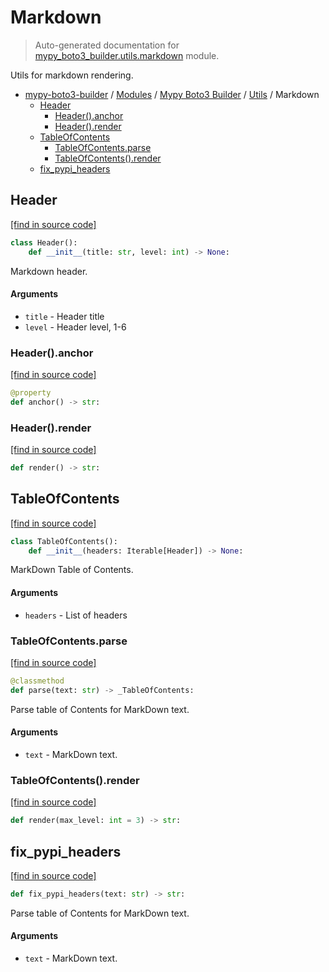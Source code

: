# Markdown

> Auto-generated documentation for [mypy_boto3_builder.utils.markdown](https://github.com/vemel/mypy_boto3_builder/blob/master/mypy_boto3_builder/utils/markdown.py) module.

Utils for markdown rendering.

- [mypy-boto3-builder](../../README.md#mypy_boto3_builder) / [Modules](../../MODULES.md#mypy-boto3-builder-modules) / [Mypy Boto3 Builder](../index.md#mypy-boto3-builder) / [Utils](index.md#utils) / Markdown
    - [Header](#header)
        - [Header().anchor](#headeranchor)
        - [Header().render](#headerrender)
    - [TableOfContents](#tableofcontents)
        - [TableOfContents.parse](#tableofcontentsparse)
        - [TableOfContents().render](#tableofcontentsrender)
    - [fix_pypi_headers](#fix_pypi_headers)

## Header

[[find in source code]](https://github.com/vemel/mypy_boto3_builder/blob/master/mypy_boto3_builder/utils/markdown.py#L12)

```python
class Header():
    def __init__(title: str, level: int) -> None:
```

Markdown header.

#### Arguments

- `title` - Header title
- `level` - Header level, 1-6

### Header().anchor

[[find in source code]](https://github.com/vemel/mypy_boto3_builder/blob/master/mypy_boto3_builder/utils/markdown.py#L25)

```python
@property
def anchor() -> str:
```

### Header().render

[[find in source code]](https://github.com/vemel/mypy_boto3_builder/blob/master/mypy_boto3_builder/utils/markdown.py#L29)

```python
def render() -> str:
```

## TableOfContents

[[find in source code]](https://github.com/vemel/mypy_boto3_builder/blob/master/mypy_boto3_builder/utils/markdown.py#L34)

```python
class TableOfContents():
    def __init__(headers: Iterable[Header]) -> None:
```

MarkDown Table of Contents.

#### Arguments

- `headers` - List of headers

### TableOfContents.parse

[[find in source code]](https://github.com/vemel/mypy_boto3_builder/blob/master/mypy_boto3_builder/utils/markdown.py#L45)

```python
@classmethod
def parse(text: str) -> _TableOfContents:
```

Parse table of Contents for MarkDown text.

#### Arguments

- `text` - MarkDown text.

### TableOfContents().render

[[find in source code]](https://github.com/vemel/mypy_boto3_builder/blob/master/mypy_boto3_builder/utils/markdown.py#L68)

```python
def render(max_level: int = 3) -> str:
```

## fix_pypi_headers

[[find in source code]](https://github.com/vemel/mypy_boto3_builder/blob/master/mypy_boto3_builder/utils/markdown.py#L77)

```python
def fix_pypi_headers(text: str) -> str:
```

Parse table of Contents for MarkDown text.

#### Arguments

- `text` - MarkDown text.
